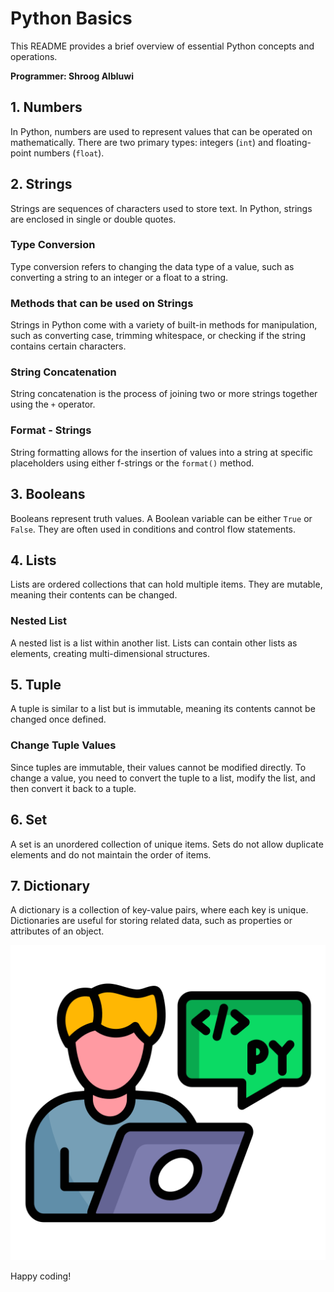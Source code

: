# Python Basics

This README provides a brief overview of essential Python concepts and operations.

**Programmer: Shroog Albluwi**

## 1. Numbers
In Python, numbers are used to represent values that can be operated on mathematically. There are two primary types: integers (`int`) and floating-point numbers (`float`).

## 2. Strings
Strings are sequences of characters used to store text. In Python, strings are enclosed in single or double quotes.

### Type Conversion
Type conversion refers to changing the data type of a value, such as converting a string to an integer or a float to a string.

### Methods that can be used on Strings
Strings in Python come with a variety of built-in methods for manipulation, such as converting case, trimming whitespace, or checking if the string contains certain characters.

### String Concatenation
String concatenation is the process of joining two or more strings together using the `+` operator.

### Format - Strings
String formatting allows for the insertion of values into a string at specific placeholders using either f-strings or the `format()` method.

## 3. Booleans
Booleans represent truth values. A Boolean variable can be either `True` or `False`. They are often used in conditions and control flow statements.

## 4. Lists
Lists are ordered collections that can hold multiple items. They are mutable, meaning their contents can be changed.

### Nested List
A nested list is a list within another list. Lists can contain other lists as elements, creating multi-dimensional structures.

## 5. Tuple
A tuple is similar to a list but is immutable, meaning its contents cannot be changed once defined.

### Change Tuple Values
Since tuples are immutable, their values cannot be modified directly. To change a value, you need to convert the tuple to a list, modify the list, and then convert it back to a tuple.

## 6. Set
A set is an unordered collection of unique items. Sets do not allow duplicate elements and do not maintain the order of items.

## 7. Dictionary
A dictionary is a collection of key-value pairs, where each key is unique. Dictionaries are useful for storing related data, such as properties or attributes of an object.



![1.png](images/1.png)

Happy coding!
